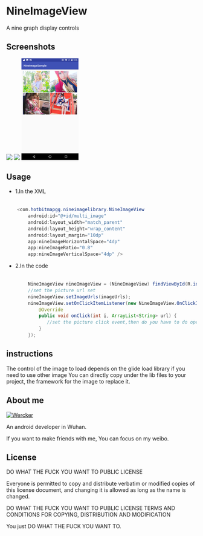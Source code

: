 # NineImageView

A nine graph display controls

## Screenshots

<a href="art/pic_1.png"><img src="art/00.png" width="30%"/></a> <a href="art/pic_2.png"><img src="art/01.png" width="30%"/></a> <a href="art/02.png"><img src="art/pic_3.png" width="30%"/></a>


## Usage

* 1.In the XML

```java

    <com.hotbitmapgg.nineimagelibrary.NineImageView
        android:id="@+id/multi_image"
        android:layout_width="match_parent"
        android:layout_height="wrap_content"
        android:layout_margin="10dp"
        app:nineImageHorizontalSpace="4dp"
        app:nineImageRatio="0.8"
        app:nineImageVerticalSpace="4dp" />

```

* 2.In the code

```java

        NineImageView nineImageView = (NineImageView) findViewById(R.id.multi_image);
        //set the picture url set
        nineImageView.setImageUrls(imageUrls);
        nineImageView.setOnClickItemListener(new NineImageView.OnClickItemListener() {
            @Override
            public void onClick(int i, ArrayList<String> url) {
               //set the picture click event,then do you have to do operation
            }
        });

```

## instructions

The control of the image to load depends on the glide load library if you need to use other image You can directly copy under the lib files to your project, the framework for the image to replace it.


## About me

[![Wercker](https://img.shields.io/badge/weibo-HotBitmapGG-blue.svg)](http://weibo.com/3223089177/profile?topnav=1&wvr=6&is_all=1)

An android developer in Wuhan.

If you want to make friends with me, You can focus on my weibo.


## License

DO WHAT THE FUCK YOU WANT TO PUBLIC LICENSE

Everyone is permitted to copy and distribute verbatim or modified
copies of this license document, and changing it is allowed as long
as the name is changed.

DO WHAT THE FUCK YOU WANT TO PUBLIC LICENSE
TERMS AND CONDITIONS FOR COPYING, DISTRIBUTION AND MODIFICATION

You just DO WHAT THE FUCK YOU WANT TO.